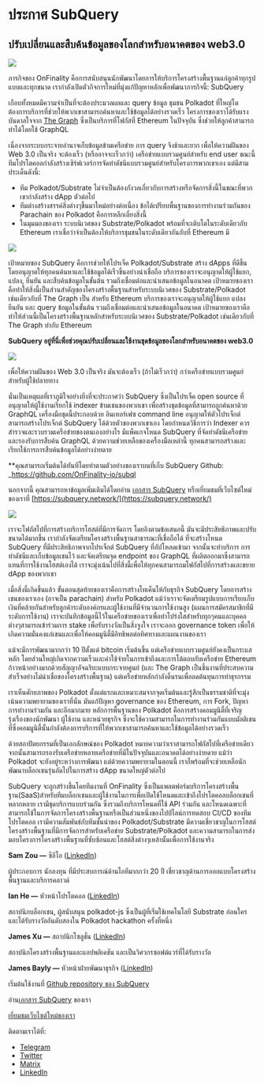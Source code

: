# ประกาศ SubQuery

## ปรับเปลี่ยนและสืบค้นข้อมูลของโลกสำหรับอนาคตของ web3.0

![](https://miro.medium.com/max/1400/1*J5u22qNxndcuCrFJ1mfGqg.png)

ภารกิจของ OnFinality คือการสนับสนุนนักพัฒนาโดยการให้บริการโครงสร้างพื้นฐานแก่ลูกค้าทุกรูปแบบและทุกขนาด เรากำลังเปิดตัวกิจการใหม่ที่มุ่งแก้ปัญหาหลักเพื่อพัฒนาภารกิจนี้: SubQuery

เกือบทั้งหมดมีความจำเป็นที่จะต้องประมวลผลและ query ข้อมูล ชุมชน Polkadot ที่ใหญ่โตต้องการบริการที่ช่วยให้พวกเขาสามารถค้นหาและใช้ข้อมูลได้อย่างรวดเร็ว โครงการของเราได้รับแรงบันดาลใจจาก [The Graph](https://thegraph.com/) ซึ่งเป็นบริการที่โฟกัสที่ Ethereum ในปัจจุบัน ซึ่งช่วยให้ลูกค้าสามารถทำได้โดยใช้ GraphQL

เนื่องจากระบบกระจายอำนาจเก็บข้อมูลข้ามเครือข่าย การ query จึงช้าและยาก เพื่อให้ความฝันของ Web 3.0 เป็นจริง จะต้องเร็ว (หรืออาจจะเร็วกว่า) เครือข่ายแบบรวมศูนย์สำหรับ end user ขณะนี้ทีมโปรโตคอลกำลังสร้างเซิร์ฟเวอร์การจัดทำดัชนีแบบรวมศูนย์สำหรับโครงการพวกเขาเอง แต่มีสามประเด็นดังนี้:

- ทีม Polkadot/Substrate ไม่จำเป็นต้องกังวลเกี่ยวกับการสร้างหรือจัดการสิ่งนี้ในขณะที่พวกเขากำลังสร้าง dApp ตัวต่อไป
- ทีมต่างสร้างสรรค์สิ่งต่างๆขึ้นมาใหม่อย่างต่อเนื่อง ข้อได้เปรียบพื้นฐานของการทำงานร่วมกันของ Parachain ของ Polkadot คือการหลีกเลี่ยงสิ่งนี้
- ในมุมมองของเรา ระบบนิเวศของ Substrate/Polkadot พร้อมที่จะเติบโตในระดับเดียวกับ Ethereum เราเชื่อว่าจำเป็นต้องให้บริการชุมชนในระดับเดียวกันกับที่ Ethereum มี

![](https://miro.medium.com/max/1400/1*l4b4BXWkczVDaHyv30lLQQ.png)

เป้าหมายของ SubQuery คือการช่วยให้โปรเจ็ค Polkadot/Substrate สร้าง dApps ที่ดีขึ้นโดยอนุญาตให้ทุกคนค้นหาและใช้ข้อมูลได้เร็วขึ้นอย่างน่าเชื่อถือ บริการของเราจะอนุญาตให้ผู้ใช้แยก, แปลง, ยืนยัน และสืบค้นข้อมูลในขั้นต้น รวมถึงเชื่อมต่อและนำเสนอข้อมูลในอนาคต เป้าหมายของเราคือทำให้สิ่งนี้เป็นส่วนสำคัญของโครงสร้างพื้นฐานสำหรับระบบนิเวศของ Substrate/Polkadot เช่นเดียวกับที่ The Graph เป็น สำหรับ Ethereum บริการของเราจะอนุญาตให้ผู้ใช้แยก แปลง ยืนยัน และ query ข้อมูลในขั้นต้น รวมถึงเชื่อมต่อและนำเสนอข้อมูลในอนาคต เป้าหมายของเราคือทำให้ส่วนนี้เป็นโครงสร้างพื้นฐานหลักสำหรับระบบนิเวศของ Substrate/Polkadot เช่นเดียวกับที่ The Graph ทำกับ Ethereum

**SubQuery อยู่ที่นี่เพื่อช่วยคุณปรับเปลี่ยนและใช้งานชุดข้อมูลของโลกสำหรับอนาคตของ web3.0**

![](https://miro.medium.com/max/1000/1*IHstJG-hBwQzicLdWkGR5w.png)

เพื่อให้ความฝันของ Web 3.0 เป็นจริง มันจะต้องเร็ว (ถ้าไม่เร็วกว่า) กว่าเครือข่ายแบบรวมศูนย์สำหรับผู้ใช้ปลายทาง

นั่นเป็นเหตุผลที่เราภูมิใจอย่างยิ่งที่จะประกาศว่า SubQuery ซึ่งเป็นโปรเจ็ค open source ที่อนุญาตให้ผู้ใช้งานเรียกใช้ indexer ข้ามเชนของพวกเขา เพื่อสร้างชุดข้อมูลที่สามารถถูกค้นหาด้วย GraphQL  เครื่องมือชุดนี้ประกอบด้วย อินเทอร์เฟซ command line อนุญาตให้ตัวโปรเจ็กต์สามารถสร้างโปรเจ็กต์ SubQuery ได้ด้วยตัวของพวกเขาเอง โดยกำหนดวิธีการว่า Indexer ควรสำรวจและรวบรวมเครือข่ายของตนเองอย่างไร มีแพ็คเกจโหนด SubQuery ที่จัดทำดัชนีเครือข่ายและรองรับการสืบค้น GraphQL ด้วยความช่วยเหลือของเครื่องมือเหล่านี้ ทุกคนสามารถสร้างและเรียกใช้การการสืบค้นข้อมูลได้อย่างง่ายดาย

**คุณสามารถเริ่มต้นได้ทันทีโดยทำตามตัวอย่างของเราบนที่เก็บ SubQuery Github: _https://github.com/OnFinality-io/subql</a></strong></p>

นอกจากนี้ คุณสามารถหาข้อมูลเพิ่มเติมได้โดยอ่าน [เอกสาร SubQuery](https://doc.subquery.network/) หรือเยี่ยมชมที่เว็บไซต์ใหม่ของเราที่ [https://subquery.network/](https://subquery.network/)

![](https://miro.medium.com/max/1000/1*3oA1Hvns1vrImTsmowO_Jw.png)

เราจะโฟกัสไปที่การสร้างบริการโฮสต์ที่มีการจัดการ โดยอิงตามข้อเสนอนี้ มันจะมีประสิทธิภาพและปรับขนาดได้มากขึ้น เรากำลังจัดเตรียมโครงสร้างพื้นฐานสาธารณะที่เชื่อถือได้ ที่จะสร้างโหนด SubQuery ที่มีประสิทธิภาพจากโปรเจ็กต์ SubQuery ที่อัปโหลดเข้ามา จากนั้นจะทำบริการ การทำดัชนีและเก็บข้อมูลเชนไว้ และจัดเตรียมจุด endpoint ของ GraphQL ที่ผลิตออกมาซึ่งสามารถแทนที่การใช้งานโฮสต์เองได้ เราจะมุ่งเน้นไปที่สิ่งนี้เพื่อให้ทุกคนสามารถมโฟกัสไปที่การสร้างและขยาย dApp ของพวกเขา

เมื่อสิ่งนี้เกิดขึ้นแล้ว ขั้นตอนสุดท้ายของเราคือการสร้างโทเค็นให้กับธุรกิจ SubQuery โดยการสร้างเชนของเราเอง (อาจเป็น parachain) สำหรับ Polkadot แม้ว่าเราจะจัดเตรียมรูปแบบการเรียกเก็บเงินที่คล้ายกันสำหรับลูกค้าระดับองค์กรและผู้ใช้งานที่มีจำนวนการใช้งานสูง (แผนการสมัครสมาชิกที่มีระดับการใช้งาน) เราจะบันทึกข้อมูลนี้ไว้ในเครือข่ายของเราเพื่อทำโปร่งใสสำหรับทุกๆคนและบุคคลต่างๆสามารถเข้าร่วมการ stake เพื่อรับรางวัลเป็นสิ่งจูงใจ เราจะออก governance token เพื่อให้เกิดความมั่นคงแก่เชนและเพื่อให้คอมมูนิตี้มีอิทธิพลต่อทิศทางและแผนงานของเรา

แม้จะมีการพัฒนามากกว่า 10 ปีตั้งแต่ bitcoin เริ่มต้นขึ้น แต่เครือข่ายแบบรวมศูนย์ยังคงเป็นกระแสหลัก โดยส่วนใหญ่เกิดจากความเร็วและค่าใช้จ่ายในการเข้าถึงและการโต้ตอบกับเครือข่าย Ethereum ก้าวหน้าอย่างมากด้วยสัญญาอัจฉริยะแบบกระจายศูนย์ (และ The Graph เป็นชิ้นงานที่ประสบความสำเร็จอย่างไม่น่าเชื่อของโครงสร้างพื้นฐาน) แต่เครือข่ายหลักกำลังดิ้นรนเพื่อลดต้นทุนการทำธุรกรรม

เราเห็นศักยภาพของ Polkadot ตั้งแต่แรกและเหมาะสมจากจุดเริ่มต้นและรู้สึกเป็นธรรมชาติที่จะมุ่งเน้นความพยายามของเราที่นั่น มันแก้ปัญหา governance ของ Ethereum, การ Fork, ปัญหาการทำงานร่วมกัน และอีกมากมาย หลักการพื้นฐานของ Polkadot คือการสร้างคอมมูนิตี้ที่เจริญรุ่งเรืองของนักพัฒนา ผู้ใช้งาน และหน่วยธุรกิจ ซึ่งจะใช้ความสามารถในการทำงานร่วมกันแบบมัลติเชน ที่ซึ่งคอมมูนิตี้นั้นกำลังต้องการบริการที่ให้พวกเขาสามารถค้นหาและใช้ข้อมูลได้อย่างรวดเร็ว

ด้วยสถาปัตยกรรมที่เป็นเอกลักษณ์ของ Polkadot หมายความว่าเราสามารถโฟกัสไปที่เครือข่ายเดียว จากนั้นสามารถรองรับเครือข่ายหลายเครือข่ายที่มีในปัจจุบันและอนาคตได้อย่างง่ายดาย  แม้ว่า Polkadot จะยังอยู่ระหว่างการพัฒนา แต่ด้วยความพยายามในตอนนี้ เราก็พร้อมที่จะช่วยเหลือนักพัฒนาบล็อกเชนรุ่นถัดไปในการสร้าง dApp ขนาดใหญ่ตัวต่อไป

SubQuery จะถูกสร้างขึ้นโดยทีมงานที่ OnFinality ซึ่งเป็นแพลตฟอร์มบริการโครงสร้างพื้นฐาน(SaaS)สำหรับทีมบล็อกเชนและผู้ใช้งานในการเพื่อเปิดใช้โหนดและเข้าถึงโปรโตคอลบล็อกเชนที่หลากหลาย เรามีชุดบริการแบบร่วมกัน ซึ่งรวมถึงบริการโหนดที่ใช้ API ร่วมกัน และโหนดเฉพาะที่สามารถใช้ในการจัดการโครงสร้างพื้นฐานหรือเป็นส่วนหนึ่งของไปป์ไลน์การทดสอบ CI/CD ของทีมโปรโตคอล เรามีความสัมพันธ์กับทีมชั้นนำของ Polkadot/Substrate มีความเชี่ยวชาญในการโฮสต์โครงสร้างพื้นฐานที่มีการจัดการสำหรับเครือข่าย Substrate/Polkadot และความสามารถในการส่งมอบโครงการโครงสร้างพื้นฐานที่ซับซ้อนและโฮสต์สิ่งต่างๆเหล้านั้นเพื่อการใช้งานจริง

**Sam Zou —** ซีอีโอ ([LinkedIn](https://www.linkedin.com/in/sam-zou-5b8169a/))

ผู้ประกอบการ นักลงทุน ที่มีประสบการณ์ด้านไอทีมากกว่า 20 ปี เชี่ยวชาญด้านการออกแบบโครงสร้างพื้นฐานและบริการคลาวด์

**Ian He —** หัวหน้าโปรโตคอล ([LinkedIn](https://www.linkedin.com/in/yin-he-7a266345/))

สถาปนิกบล็อกเชน, ผู้สนับสนุน polkadot-js ซึ่งเป็นผู้ที่เริ่มใช้เทคโนโลยี Substrate ก่อนใคร และได้รับรางวัลอันดับสองใน Polkadot hackathon ครั้งที่หนึ่ง

**James Xu —** สถาปนิกโซลูชั่น ([LinkedIn](https://www.linkedin.com/in/zhexu/))

สถาปนิกโครงสร้างพื้นฐานและแอปพลิเคชัน และเป็นวิศวกรซอฟต์แวร์ที่ได้รับรางวัล

**James Bayly —** หัวหน้าฝ่ายพัฒนาธุรกิจ ([LinkedIn](https://www.linkedin.com/in/james-bayly/))

เริ่มต้นใช้งานที่ [Github repository ของ SubQuery ](https://github.com/OnFinality-io/subql)

อ่าน[เอกสาร SubQuery](https://doc.subquery.network/) ของเรา

[เยี่ยมชมเว็บไซต์ใหม่ของเรา](https://subquery.network/)

ติดตามเราได้ที่:

- [Telegram](https://t.me/subquerynetwork)
- [Twitter](https://twitter.com/subquerynetwork)
- [Matrix](https://matrix.to/#/%23subquery:matrix.org)
- [LinkedIn](https://www.linkedin.com/company/subquery)
